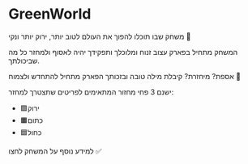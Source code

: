 # GreenWorld
משחק שבו תוכלו להפוך את העולם לטוב יותר, ירוק יותר ונקי 💚

המשחק מתחיל בפארק עצוב זנוח ומלוכלך ותפקידך יהיה לאסוף ולמחזר כל מה שביכולתך.

אספת? מיחזרת? קיבלת מילה טובה ובזכותך הפארק מתחיל להתחדש ולצמוח 🌷

ישנם 3 פחי מחזור המתאימים לפריטים שתצטרך למחזר:
* 🟩ירוק
* 🟧כתום
* 🟦כחול

למידע נוסף על המשחק לחצו ✅
